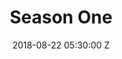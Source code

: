 ---
title: Season One
date: 2018-08-22 05:30:00 Z
layout: allapac
players:
- name: Titouan Delorme
  image: "/uploads/titouan.jpg"
- name: Titouan Delorme
  image: "/uploads/titouan.jpg"
- name: Titouan Delorme
  image: "/uploads/titouan.jpg"
- name: Titouan Delorme
  image: "/uploads/titouan.jpg"
- name: Nitya Velakacharla
  image: "/uploads/nitya.jpg"
- name: Arthur Chau
  image: "/uploads/arthur.jpg"
---